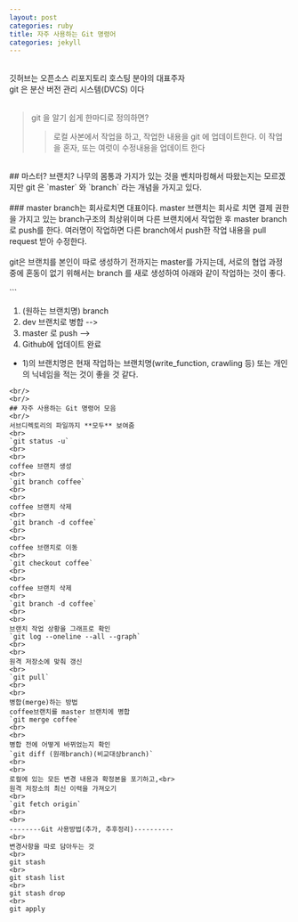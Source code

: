 ```yaml
---
layout: post
categories: ruby
title: 자주 사용하는 Git 명령어
categories: jekyll
---
```

<br/>
깃허브는 오픈소스 리포지토리 호스팅 분야의 대표주자
<br/>
git 은 분산 버전 관리 시스템(DVCS) 이다
<br/>
<br/>

> git 을 알기 쉽게 한마디로 정의하면?
>>로컬 사본에서 작업을 하고, 작업한 내용을 git 에 업데이트한다. 이 작업을 혼자, 또는 여럿이 수정내용을 업데이트 한다

<br/>
## 마스터? 브랜치?
나무의 몸통과 가지가 있는 것을 벤치마킹해서 따왔는지는 모르겠지만 git 은 `master` 와 `branch` 라는 개념을 가지고 있다.
<br/>
<br/>
### master branch는 회사로치면 대표이다.
master 브랜치는 회사로 치면 결제 권한을 가지고 있는 branch구조의 최상위이며 다른 브랜치에서 작업한 후 master branch로 push를 한다. 여러명이 작업하면 다른 branch에서 push한 작업 내용을 pull request 받아 수정한다.
<br/>
<br/>
git은 브랜치를 본인이 따로 생성하기 전까지는 master를 가지는데, 서로의 협업 과정 중에 혼동이 없기 위해서는 branch 를 새로 생성하여 아래와 같이 작업하는 것이 좋다.
<br>
<br>
```

1) (원하는 브랜치명) branch
2) dev 브랜치로 병합 -->
3) master 로 push -->
4) Github에 업데이트 완료

* 1)의 브랜치명은 현재 작업하는 브랜치명(write_function, crawling 등) 또는 개인의 닉네임을 적는 것이 좋을 것 같다.
```
<br/>
<br/>
## 자주 사용하는 Git 명령어 모음
<br/>
서브디렉토리의 파일까지 **모두** 보여줌
<br>
`git status -u`
<br>
<br>
coffee 브랜치 생성
<br>
`git branch coffee`
<br>
<br>
coffee 브랜치 삭제
<br>
`git branch -d coffee`
<br>
<br>
coffee 브랜치로 이동
<br>
`git checkout coffee`
<br>
<br>
coffee 브랜치 삭제
<br>
`git branch -d coffee`
<br>
<br>
브랜치 작업 상황을 그래프로 확인
`git log --oneline --all --graph`
<br>
<br>
원격 저장소에 맞춰 갱신
<br>
`git pull`
<br>
<br>
병합(merge)하는 방법
coffee브랜치를 master 브랜치에 병합
`git merge coffee`
<br>
<br>
병합 전에 어떻게 바뀌었는지 확인
`git diff (원래branch)(비교대상branch)`
<br>
<br>
로컬에 있는 모든 변경 내용과 확정본을 포기하고,<br>
원격 저장소의 최신 이력을 가져오기
<br>
`git fetch origin`
<br>
<br>
--------Git 사용방법(추가, 추후정리)----------
<br>
변경사항을 따로 담아두는 것
<br>
git stash
<br>
git stash list
<br>
git stash drop
<br>
git apply
